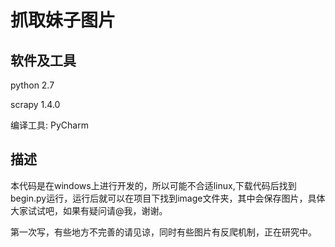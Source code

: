# 抓取妹子图片

## 软件及工具

 python 2.7

 scrapy 1.4.0

 编译工具: PyCharm

## 描述

本代码是在windows上进行开发的，所以可能不合适linux,下载代码后找到begin.py运行，运行后就可以在项目下找到image文件夹，其中会保存图片，具体大家试试吧，如果有疑问请@我，谢谢。

第一次写，有些地方不完善的请见谅，同时有些图片有反爬机制，正在研究中。


